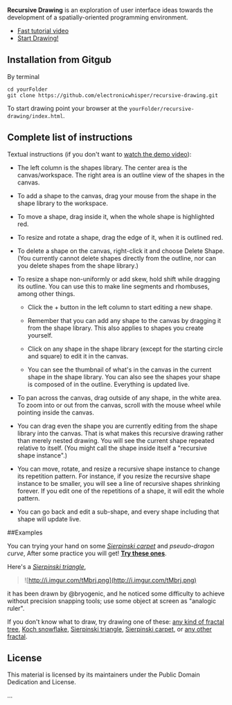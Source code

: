 **Recursive Drawing** is an exploration of user interface ideas towards the development of a spatially-oriented programming environment.

 * [Fast tutorial video](http://recursivedrawing.com/)
 * [Start Drawing!](http://recursivedrawing.com/draw.html)

## Installation from Gitgub
By terminal
```
cd yourFolder
git clone https://github.com/electronicwhisper/recursive-drawing.git
```
To start drawing point your browser at the `yourFolder/recursive-drawing/index.html`.


## Complete list of instructions

Textual instructions (if you don't want to  [watch the demo video](http://recursivedrawing.com/)):

 * The left column is the shapes library. The center area is the canvas/workspace. The right area is an outline view of the shapes in the canvas.

 * To add a shape to the canvas, drag your mouse from the shape in the shape library to the workspace.

 * To move a shape, drag inside it, when the whole shape is highlighted red.

 * To resize and rotate a shape, drag the edge of it, when it is outlined red.

 * To delete a shape on the canvas, right-click it and choose Delete Shape. (You currently cannot delete shapes directly from the outline, nor can you delete shapes from the shape library.)

 * To resize a shape non-uniformly or add skew, hold shift while dragging its outline. You can use this to make line segments and rhombuses, among other things.

    * Click the + button in the left column to start editing a new shape.

    * Remember that you can add any shape to the canvas by dragging it from the shape library. This also applies to shapes you create yourself.

    * Click on any shape in the shape library (except for the starting circle and square) to edit it in the canvas.

    * You can see the thumbnail of what's in the canvas in the current shape in the shape library. You can also see the shapes your shape is composed of in the outline. Everything is updated live.

 * To pan across the canvas, drag outside of any shape, in the white area. To zoom into or out from the canvas, scroll with the mouse wheel while pointing inside the canvas.

 * You can drag even the shape you are currently editing from the shape library into the canvas. That is what makes this recursive drawing rather than merely nested drawing. You will see the current shape repeated relative to itself. (You might call the shape inside itself a "recursive shape instance".)

 * You can move, rotate, and resize a recursive shape instance to change its repetition pattern. For instance, if you resize the recursive shape instance to be smaller, you will see a line of recursive shapes shrinking forever. If you edit one of the repetitions of a shape, it will edit the whole pattern.

 * You can go back and edit a sub-shape, and every shape including that shape will update live.

##Examples

You can trying your hand on some *[Sierpinski carpet](https://en.wikipedia.org/wiki/Sierpinski_carpet)* and *pseudo-dragon curve*, After some practice you will get!  **[Try these ones](http://imgur.com/a/EneFC)**.

Here's a *[Sierpinski triangle](https://en.wikipedia.org/wiki/Sierpinski_triangle)*,

> ![http://i.imgur.com/tMbrj.png](http://i.imgur.com/tMbrj.png)

it has been drawn by @bryogenic, and he noticed some difficulty to achieve without precision snapping tools; use some object at screen as "analogic ruler".

If you don't know what to draw, try drawing one of these: [any kind of fractal tree](https://www.google.com/search?q=fractal+tree&tbm=isch...), [Koch snowflake](http://en.wikipedia.org/wiki/Koch_snowflake),  [Sierpinski triangle](http://en.wikipedia.org/wiki/Sierpinski_triangle),  [Sierpinski carpet](http://en.wikipedia.org/wiki/Sierpinski_carpet), or [any other fractal](http://en.wikipedia.org/wiki/List_of_fractals).

## License

This material is licensed by its maintainers under the Public Domain Dedication
and License.

...

